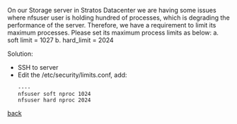 On our Storage server in Stratos Datacenter we are having some issues where nfsuser user is holding hundred of processes, which is degrading the performance of the server. Therefore, we have a requirement to limit its maximum processes. Please set its maximum process limits as below:
a. soft limit = 1027
b. hard_limit = 2024

Solution:  
- SSH to server
- Edit the /etc/security/limits.conf, add:
  ```
  ----
  nfsuser soft nproc 1024
  nfsuser hard nproc 2024
  ```


[back](https://github.com/MederD/Kodekloud-Engineer-Tasks)
